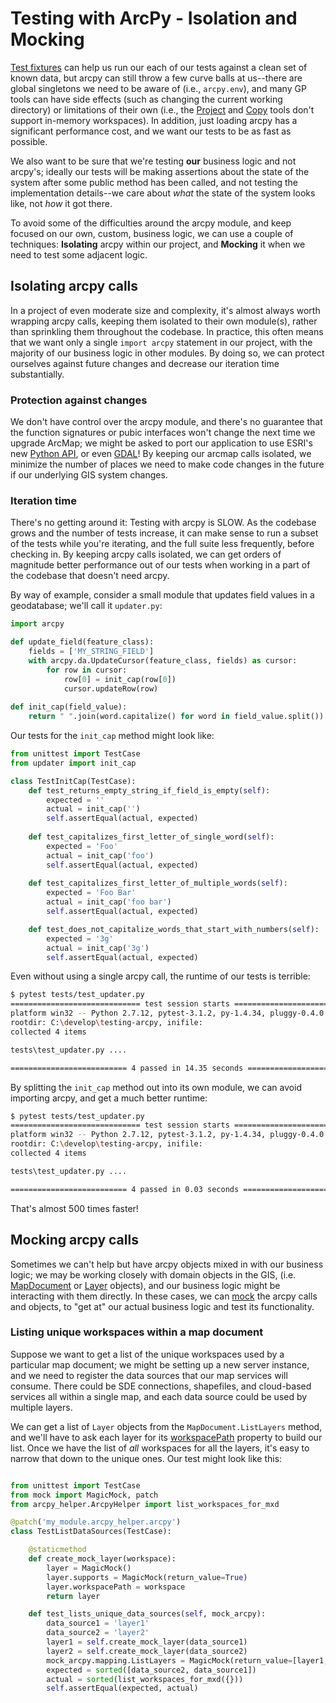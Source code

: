 # Testing with ArcPy - Isolation and Mocking

[Test fixtures]() can help us run our each of our tests against a clean set of known data, but arcpy can still throw a few curve balls at us--there are global singletons we need to be aware of (i.e., `arcpy.env`), and many GP tools can have side effects (such as changing the current working directory) or limitations of their own (i.e., the [Project](http://pro.arcgis.com/en/pro-app/tool-reference/data-management/project.htm) and [Copy](http://pro.arcgis.com/en/pro-app/tool-reference/data-management/copy.htm) tools don't support in-memory workspaces).  In addition, just loading arcpy has a significant performance cost, and we want our tests to be as fast as possible.

We also want to be sure that we're testing **our** business logic and not arcpy's; ideally our tests will be making assertions about the state of the system after some public method has been called, and not testing the implementation details--we care about *what* the state of the system looks like, not *how* it got there.

To avoid some of the difficulties around the arcpy module, and keep focused on our own, custom, business logic, we can use a couple of techniques:  **Isolating** arcpy within our project, and **Mocking** it when we need to test some adjacent logic.

## Isolating arcpy calls

In a project of even moderate size and complexity, it's almost always worth wrapping arcpy calls, keeping them isolated to their own module(s), rather than sprinkling them throughout the codebase.  In practice, this often means that we want only a single `import arcpy` statement in our project, with the majority of our business logic in other modules.  By doing so, we can protect ourselves against future changes and decrease our iteration time substantially.

### Protection against changes 

We don't have control over the arcpy module, and there's no guarantee that the function signatures or pubic interfaces won't change the next time we upgrade ArcMap; we might be asked to port our application to use ESRI's new [Python API](https://developers.arcgis.com/python/), or even [GDAL](http://www.gdal.org/)!  By keeping our arcmap calls isolated, we minimize the number of places we need to make code changes in the future if our underlying GIS system changes.

### Iteration time

There's no getting around it:  Testing with arcpy is SLOW.  As the codebase grows and the number of tests increase, it can make sense to run a subset of the tests while you're iterating, and the full suite less frequently, before checking in.  By keeping arcpy calls isolated, we can get orders of magnitude better performance out of our tests when working in a part of the codebase that doesn't need arcpy.

By way of example, consider a small module that updates field values in a geodatabase; we'll call it `updater.py`:

```python
import arcpy

def update_field(feature_class):
    fields = ['MY_STRING_FIELD'] 
    with arcpy.da.UpdateCursor(feature_class, fields) as cursor:
        for row in cursor:
            row[0] = init_cap(row[0])
            cursor.updateRow(row)
            
def init_cap(field_value):
    return " ".join(word.capitalize() for word in field_value.split())
```

Our tests for the `init_cap` method might look like:

```python
from unittest import TestCase
from updater import init_cap

class TestInitCap(TestCase):
    def test_returns_empty_string_if_field_is_empty(self):
        expected = ''
        actual = init_cap('')
        self.assertEqual(actual, expected)
        
    def test_capitalizes_first_letter_of_single_word(self):
        expected = 'Foo'
        actual = init_cap('foo')
        self.assertEqual(actual, expected)
        
    def test_capitalizes_first_letter_of_multiple_words(self):
        expected = 'Foo Bar'
        actual = init_cap('foo bar')
        self.assertEqual(actual, expected)        

    def test_does_not_capitalize_words_that_start_with_numbers(self):
        expected = '3g'
        actual = init_cap('3g')
        self.assertEqual(actual, expected)                
```

Even without using a single arcpy call, the runtime of our tests is terrible:

```bash
$ pytest tests/test_updater.py
============================= test session starts =============================
platform win32 -- Python 2.7.12, pytest-3.1.2, py-1.4.34, pluggy-0.4.0
rootdir: C:\develop\testing-arcpy, inifile:
collected 4 items

tests\test_updater.py ....

========================== 4 passed in 14.35 seconds ==========================
```

By splitting the `init_cap` method out into its own module, we can avoid importing arcpy, and get a much better runtime:

```bash
$ pytest tests/test_updater.py
============================= test session starts =============================
platform win32 -- Python 2.7.12, pytest-3.1.2, py-1.4.34, pluggy-0.4.0
rootdir: C:\develop\testing-arcpy, inifile:
collected 4 items

tests\test_updater.py ....

========================== 4 passed in 0.03 seconds ===========================
```

That's almost 500 times faster!

## Mocking arcpy calls

Sometimes we can't help but have arcpy objects mixed in with our business logic; we may be working closely with domain objects in the GIS, (i.e. [MapDocument](http://desktop.arcgis.com/en/arcmap/latest/analyze/arcpy-mapping/mapdocument-class.htm) or [Layer](http://desktop.arcgis.com/en/arcmap/latest/analyze/arcpy-mapping/layer-class.htm) objects), and our business logic might be interacting with them directly.  In these cases, we can [mock](https://en.wikipedia.org/wiki/Mock_object) the arcpy calls and objects, to "get at" our actual business logic and test its functionality.

### Listing unique workspaces within a map document
Suppose we want to get a list of the unique workspaces used by a particular map document; we might be setting up a new server instance, and we need to register the data sources that our map services will consume.  There could be SDE connections, shapefiles, and cloud-based services all within a single map, and each data source could be used by multiple layers.

We can get a list of `Layer` objects from the `MapDocument.ListLayers` method, and we'll have to ask each layer for its [workspacePath]() property to build our list.  Once we have the list of *all* workspaces for all the layers, it's easy to narrow that down to the unique ones.  Our test might look like this:

```python

from unittest import TestCase
from mock import MagicMock, patch
from arcpy_helper.ArcpyHelper import list_workspaces_for_mxd

@patch('my_module.arcpy_helper.arcpy')
class TestListDataSources(TestCase):

    @staticmethod
    def create_mock_layer(workspace):
        layer = MagicMock()
        layer.supports = MagicMock(return_value=True)
        layer.workspacePath = workspace
        return layer

    def test_lists_unique_data_sources(self, mock_arcpy):
        data_source1 = 'layer1'
        data_source2 = 'layer2'
        layer1 = self.create_mock_layer(data_source1)
        layer2 = self.create_mock_layer(data_source2)
        mock_arcpy.mapping.ListLayers = MagicMock(return_value=[layer1, layer1, layer2])
        expected = sorted([data_source2, data_source1])
        actual = sorted(list_workspaces_for_mxd({}))
        self.assertEqual(expected, actual)
```


